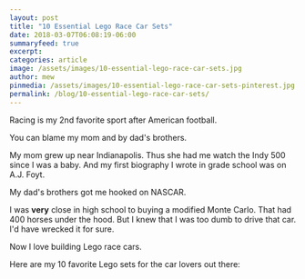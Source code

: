 ```yaml
---
layout: post
title: "10 Essential Lego Race Car Sets"
date: 2018-03-07T06:08:19-06:00
summaryfeed: true
excerpt:  
categories: article
image: /assets/images/10-essential-lego-race-car-sets.jpg
author: mew
pinmedia: /assets/images/10-essential-lego-race-car-sets-pinterest.jpg
permalink: /blog/10-essential-lego-race-car-sets/
---
```

Racing is my 2nd favorite sport after American football. 

You can blame my mom and by dad's brothers.

My mom grew up near Indianapolis. Thus she had me watch the Indy 500 since I was a baby. And my first biography I wrote in grade school was on A.J. Foyt.

My dad's brothers got me hooked on NASCAR. 

I was <b>very</b> close in high school to buying a modified Monte Carlo. That had 400 horses under the hood. But I knew that I was too dumb to drive that car. I'd have wrecked it for sure. 

Now I love building Lego race cars.

Here are my 10 favorite Lego sets for the car lovers out there:
<script src="https://api.tablelabs.com/t/vietsfpr.js" defer></script>


